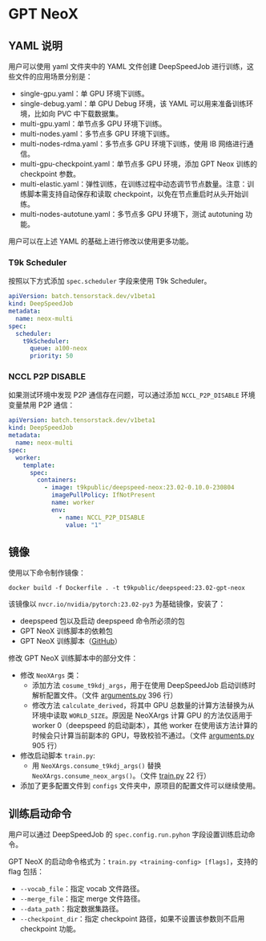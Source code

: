 # GPT NeoX

## YAML 说明

用户可以使用 yaml 文件夹中的 YAML 文件创建 DeepSpeedJob 进行训练，这些文件的应用场景分别是：

- single-gpu.yaml：单 GPU 环境下训练。
- single-debug.yaml：单 GPU Debug 环境，该 YAML 可以用来准备训练环境，比如向 PVC 中下载数据集。
- multi-gpu.yaml：单节点多 GPU 环境下训练。
- multi-nodes.yaml：多节点多 GPU 环境下训练。
- multi-nodes-rdma.yaml：多节点多 GPU 环境下训练，使用 IB 网络进行通信。
- multi-gpu-checkpoint.yaml：单节点多 GPU 环境，添加 GPT Neox 训练的 checkpoint 参数。
- multi-elastic.yaml：弹性训练，在训练过程中动态调节节点数量。注意：训练脚本需支持自动保存和读取 checkpoint，以免在节点重启时从头开始训练。
- multi-nodes-autotune.yaml：多节点多 GPU 环境下，测试 autotuning 功能。

用户可以在上述 YAML 的基础上进行修改以使用更多功能。

### T9k Scheduler

按照以下方式添加 `spec.scheduler` 字段来使用 T9k Scheduler。

```yaml
apiVersion: batch.tensorstack.dev/v1beta1
kind: DeepSpeedJob
metadata:
  name: neox-multi
spec:
  scheduler:
    t9kScheduler:
      queue: a100-neox
      priority: 50
```

### NCCL P2P DISABLE

如果测试环境中发现 P2P 通信存在问题，可以通过添加 `NCCL_P2P_DISABLE` 环境变量禁用 P2P 通信：

```yaml
apiVersion: batch.tensorstack.dev/v1beta1
kind: DeepSpeedJob
metadata:
  name: neox-multi
spec:
  worker:
    template:
      spec:
        containers:
          - image: t9kpublic/deepspeed-neox:23.02-0.10.0-230804
            imagePullPolicy: IfNotPresent
            name: worker
            env:
              - name: NCCL_P2P_DISABLE
                value: "1"
```

## 镜像

使用以下命令制作镜像：

```
docker build -f Dockerfile . -t t9kpublic/deepspeed:23.02-gpt-neox
```

该镜像以 `nvcr.io/nvidia/pytorch:23.02-py3` 为基础镜像，安装了：

- deepspeed 包以及启动 deepspeed 命令所必须的包
- GPT NeoX 训练脚本的依赖包
- GPT NeoX 训练脚本（[GitHub](https://github.com/EleutherAI/gpt-neox)）

修改 GPT NeoX 训练脚本中的部分文件：

- 修改 `NeoXArgs` 类：
  - 添加方法 `cosume_t9kdj_args`，用于在使用 DeepSpeedJob 启动训练时解析配置文件。（文件 [arguments.py](arguments.py) 396 行）
  - 修改方法 `calculate_derived`，将其中 GPU 总数量的计算方法替换为从环境中读取 `WORLD_SIZE`。原因是 NeoXArgs 计算 GPU 的方法仅适用于 worker 0（deepspeed 的启动副本），其他 worker 在使用该方法计算的时候会只计算当前副本的 GPU，导致校验不通过。（文件 [arguments.py](arguments.py) 905 行）
- 修改启动脚本 `train.py`:
  - 用 `NeoXArgs.consume_t9kdj_args()` 替换 `NeoXArgs.consume_neox_args()`。（文件 [train.py](train.py) 22 行）
- 添加了更多配置文件到 `configs` 文件夹中，原项目的配置文件可以继续使用。

## 训练启动命令

用户可以通过 DeepSpeedJob 的 `spec.config.run.pyhon` 字段设置训练启动命令。

GPT NeoX 的启动命令格式为：`train.py <training-config> [flags]`，支持的 flag 包括：

- `--vocab_file`：指定 vocab 文件路径。
- `--merge_file`：指定 merge 文件路径。
- `--data_path`：指定数据集路径。
- `--checkpoint_dir`：指定 checkpoint 路径，如果不设置该参数则不启用 checkpoint 功能。
